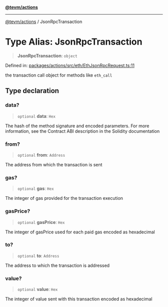 [**@tevm/actions**](../README.md)

***

[@tevm/actions](../globals.md) / JsonRpcTransaction

# Type Alias: JsonRpcTransaction

> **JsonRpcTransaction**: `object`

Defined in: [packages/actions/src/eth/EthJsonRpcRequest.ts:11](https://github.com/evmts/tevm-monorepo/blob/main/packages/actions/src/eth/EthJsonRpcRequest.ts#L11)

the transaction call object for methods like `eth_call`

## Type declaration

### data?

> `optional` **data**: `Hex`

The hash of the method signature and encoded parameters. For more information, see the Contract ABI description in the Solidity documentation

### from?

> `optional` **from**: `Address`

The address from which the transaction is sent

### gas?

> `optional` **gas**: `Hex`

The integer of gas provided for the transaction execution

### gasPrice?

> `optional` **gasPrice**: `Hex`

The integer of gasPrice used for each paid gas encoded as hexadecimal

### to?

> `optional` **to**: `Address`

The address to which the transaction is addressed

### value?

> `optional` **value**: `Hex`

The integer of value sent with this transaction encoded as hexadecimal
